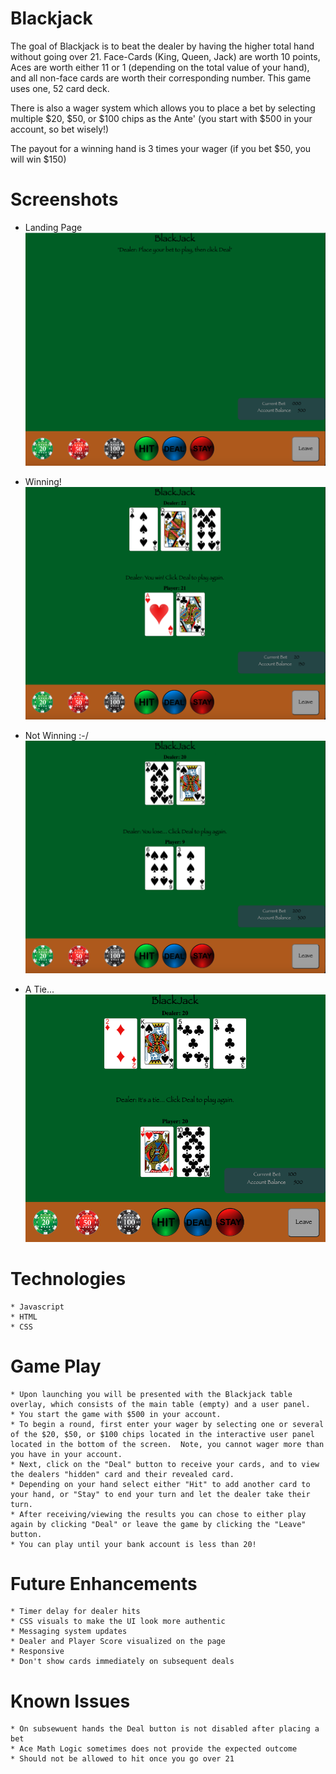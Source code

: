 # Blackjack

The goal of Blackjack is to beat the dealer by having the higher total hand without going over 21.  Face-Cards (King, Queen, Jack) are worth 10 points, Aces are worth either 11 or 1 (depending on the total value of your hand), and all non-face cards are worth their corresponding number.  This game uses one, 52 card deck.

There is also a wager system which allows you to place a bet by selecting multiple $20, $50, or $100 chips as the Ante' (you start with $500 in your account, so bet wisely!)

The payout for a winning hand is 3 times your wager (if you bet $50, you will win $150)

# Screenshots
 - Landing Page
 ![](./imgs/screenshots/BlackJack%20Initial%20Screen.png)

 - Winning!
 ![](./imgs/screenshots/BlackJack_Win.png)

 - Not Winning :-/
 ![](./imgs/screenshots/BlackJack_Lose.png)

 - A Tie...
 ![](./imgs/screenshots/BlackJack_Tie.png)

# Technologies
    * Javascript
    * HTML
    * CSS

# Game Play

    * Upon launching you will be presented with the Blackjack table overlay, which consists of the main table (empty) and a user panel.
    * You start the game with $500 in your account.  
    * To begin a round, first enter your wager by selecting one or several of the $20, $50, or $100 chips located in the interactive user panel located in the bottom of the screen.  Note, you cannot wager more than you have in your account.
    * Next, click on the "Deal" button to receive your cards, and to view the dealers "hidden" card and their revealed card.
    * Depending on your hand select either "Hit" to add another card to your hand, or "Stay" to end your turn and let the dealer take their turn.
    * After receiving/viewing the results you can chose to either play again by clicking "Deal" or leave the game by clicking the "Leave" button.
    * You can play until your bank account is less than 20!

# Future Enhancements

    * Timer delay for dealer hits
    * CSS visuals to make the UI look more authentic
    * Messaging system updates
    * Dealer and Player Score visualized on the page
    * Responsive 
    * Don't show cards immediately on subsequent deals

# Known Issues
    * On subsewuent hands the Deal button is not disabled after placing a bet
    * Ace Math Logic sometimes does not provide the expected outcome
    * Should not be allowed to hit once you go over 21